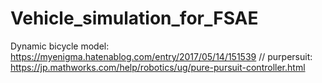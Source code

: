 # Vehicle_simulation_for_FSAE
Dynamic bicycle model: https://myenigma.hatenablog.com/entry/2017/05/14/151539 //
purpersuit: https://jp.mathworks.com/help/robotics/ug/pure-pursuit-controller.html
